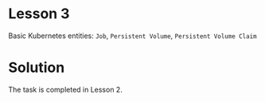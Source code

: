 # Lesson 3

Basic Kubernetes entities: `Job`, `Persistent Volume`, `Persistent Volume Claim`

# Solution

The task is completed in Lesson 2.
